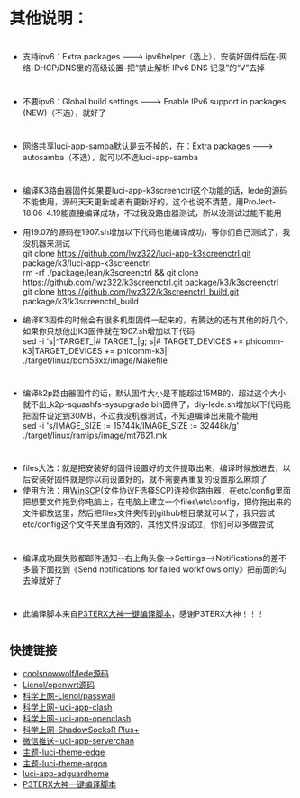 # 其他说明：
#
- 支持ipv6：Extra packages ---> ipv6helper（选上），安装好固件后在-网络-DHCP/DNS里的高级设置-把“禁止解析 IPv6 DNS 记录”的“√”去掉
#
- 不要ipv6：Global build settings ---> Enable IPv6 support in packages (NEW)（不选），就好了
#
- 网络共享luci-app-samba默认是去不掉的，在：Extra packages ---> autosamba（不选），就可以不选luci-app-samba
#
- 编译K3路由器固件如果要luci-app-k3screenctrl这个功能的话，lede的源码不能使用，源码天天更新或者有更新好的，这个也说不清楚，用ProJect-18.06-4.19能直接编译成功，不过我没路由器测试，所以没测试过能不能用

- 用19.07的源码在1907.sh增加以下代码也能编译成功，等你们自己测试了，我没机器来测试<br>
git clone https://github.com/lwz322/luci-app-k3screenctrl.git package/k3/luci-app-k3screenctrl<br>
rm -rf ./package/lean/k3screenctrl && git clone https://github.com/lwz322/k3screenctrl.git package/k3/k3screenctrl<br>
git clone https://github.com/lwz322/k3screenctrl_build.git package/k3/k3screenctrl_build

- 编译K3固件的时候会有很多机型固件一起来的，有腾达的还有其他的好几个，如果你只想他出K3固件就在1907.sh增加以下代码<br>
sed -i 's|^TARGET_|# TARGET_|g; s|# TARGET_DEVICES += phicomm-k3|TARGET_DEVICES += phicomm-k3|' ./target/linux/bcm53xx/image/Makefile
#
- 编译k2p路由器固件的话，默认固件大小是不能超过15MB的，超过这个大小就不出_k2p-squashfs-sysupgrade.bin固件了，diy-lede.sh增加以下代码能把固件设定到30MB，不过我没机器测试，不知道编译出来能不能用<br>
sed -i 's/IMAGE_SIZE := 15744k/IMAGE_SIZE := 32448k/g' ./target/linux/ramips/image/mt7621.mk
# 
- files大法：就是把安装好的固件设置好的文件提取出来，编译时候放进去，以后安装好固件就是你以前设置好的，就不需要再重复的设置那么麻烦了
- 使用方法：用[WinSCP](https://winscp.net/eng/download.php)(文件协议F选择SCP)连接你路由器，在etc/config里面把想要文件拖到你电脑上，在电脑上建立一个files\etc\config，把你拖出来的文件都放这里，然后把files文件夹传到github根目录就可以了，我只尝试etc/config这个文件夹里面有效的，其他文件没试过，你们可以多做尝试
#
- 编译成功跟失败都邮件通知--右上角头像-->Settings-->Notifications的差不多最下面找到《Send notifications for failed workflows only》把前面的勾去掉就好了
#
- 此编译脚本来自[P3TERX大神一键编译脚本](https://github.com/P3TERX/Actions-OpenWrt)，感谢P3TERX大神！！！
#
## 快捷链接

- [coolsnowwolf/lede源码](https://github.com/coolsnowwolf/lede.git)
- [Lienol/openwrt源码](https://github.com/Lienol/openwrt.git)
- [科学上网-Lienol/passwall](https://github.com/xiaorouji/openwrt-package.git)
- [科学上网-luci-app-clash](https://github.com/frainzy1477/luci-app-clash.git)
- [科学上网-luci-app-openclash](https://github.com/vernesong/OpenClash/tree/master)
- [科学上网-ShadowSocksR Plus+](https://github.com/fw876/helloworld.git)
- [微信推送-luci-app-serverchan](https://github.com/tty228/luci-app-serverchan.git)
- [主题-luci-theme-edge](https://github.com/garypang13/luci-theme-edge/tree/18.06)
- [主题-luci-theme-argon](https://github.com/jerrykuku/luci-theme-argon/tree/18.06)
- [luci-app-adguardhome](https://github.com/rufengsuixing/luci-app-adguardhome.git)
- [P3TERX大神一键编译脚本](https://github.com/P3TERX/Actions-OpenWrt)
